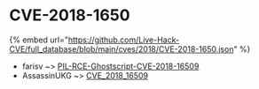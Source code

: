 # CVE-2018-1650
{% embed url="https://github.com/Live-Hack-CVE/full_database/blob/main/cves/2018/CVE-2018-1650.json" %}

* farisv ~> [PIL-RCE-Ghostscript-CVE-2018-16509](https://www.alice-snow.ru/2018/database/cve-2018-1650/pil-rce-ghostscript-cve-2018-16509-farisv)
* AssassinUKG ~> [CVE_2018_16509](https://www.alice-snow.ru/2018/database/cve-2018-1650/cve_2018_16509-assassinukg)